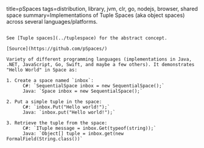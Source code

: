 title=pSpaces
tags=distribution, library, jvm, clr, go, nodejs, browser, shared space
summary=Implementations of Tuple Spaces (aka object spaces) across several languages/platforms.
~~~~~~

See [Tuple spaces](../tuplespace) for the abstract concept.

[Source](https://github.com/pSpaces/)

Variety of different programming languages (implementations in Java, .NET, JavaScript, Go, Swift, and maybe a few others). It demonstrates "Hello World" in Space as:

1. Create a space named `inbox`:
      C#: `SequentialSpace inbox = new SequentialSpace();`
      Java: `Space inbox = new SequentialSpace();`

2. Put a simple tuple in the space:
      C#: `inbox.Put("Hello world!");`
      Java: `inbox.put("Hello world!");`

3. Retrieve the tuple from the space:
      C#: `ITuple message = inbox.Get(typeof(string));`
      Java: `Object[] tuple = inbox.get(new FormalField(String.class())`

